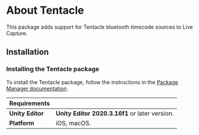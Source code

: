 # About Tentacle

This package adds support for Tentacle bluetooth timecode sources to Live Capture.

## Installation

### Installing the Tentacle package

To install the Tentacle package, follow the instructions in the [Package Manager documentation](https://docs.unity3d.com/Manual/upm-ui-install.html).

| Requirements |  |
|---|---|
| **Unity Editor**   | **Unity Editor 2020.3.16f1** or later version. |
| **Platform**       | iOS, macOS. |
